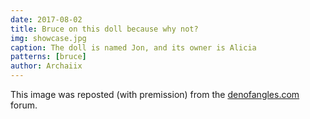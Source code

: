 ```yaml
---
date: 2017-08-02
title: Bruce on this doll because why not?
img: showcase.jpg
caption: The doll is named Jon, and its owner is Alicia
patterns: [bruce]
author: Archaiix
---
```


This image was reposted (with premission) from the 
[denofangles.com](https://denofangels.com/posts/12259581/) forum.
